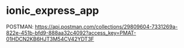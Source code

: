 # ionic_express_app
POSTMAN: https://api.postman.com/collections/29809604-7331269a-822e-451b-bfd9-888aa32c4092?access_key=PMAT-01HDCN2KB6HJT3M54CV42YDT3F
